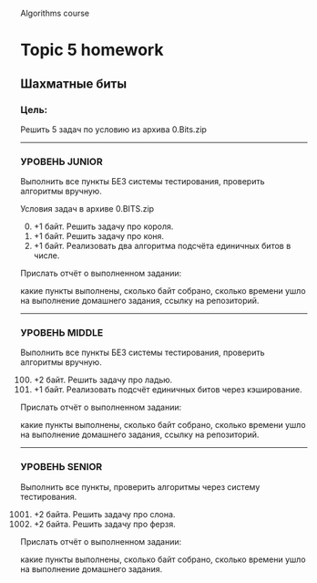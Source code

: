 Algorithms course
# Topic 5 homework

## Шахматные биты

### Цель:

Решить 5 задач по условию из архива 0.Bits.zip

_____

### УРОВЕНЬ JUNIOR

Выполнить все пункты БЕЗ системы тестирования, проверить алгоритмы вручную.

Условия задач в архиве 0.BITS.zip

0000. +1 байт. Решить задачу про короля.
0001. +1 байт. Решить задачу про коня.
0010. +1 байт. Реализовать два алгоритма подсчёта единичных битов в числе.

Прислать отчёт о выполненном задании:

какие пункты выполнены, сколько байт собрано, сколько времени ушло на выполнение домашнего задания, ссылку на репозиторий.

_____

### УРОВЕНЬ MIDDLE
Выполнить все пункты БЕЗ системы тестирования, проверить алгоритмы вручную.

0100. +2 байт. Решить задачу про ладью.
0101. +1 байт. Реализовать подсчёт единичных битов через кэширование.

Прислать отчёт о выполненном задании:

какие пункты выполнены, сколько байт собрано, сколько времени ушло на выполнение домашнего задания, ссылку на репозиторий.

_____

### УРОВЕНЬ SENIOR
Выполнить все пункты, проверить алгоритмы через систему тестирования.

1001. +2 байта. Решить задачу про слона.
1010. +2 байта. Решить задачу про ферзя.

Прислать отчёт о выполненном задании:

какие пункты выполнены, сколько байт собрано, сколько времени ушло на выполнение домашнего задания.

